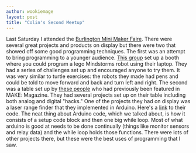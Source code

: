 ```yaml
---
author: wookiemage
layout: post
title: "Colin's Second Meetup"
---
```

  Last Saturday I attended the [Burlington Mini Maker Faire](https://burlingtonminimakerfaire.com/). There were several great projects and products on display but there were two that showed off some good programming techniques.
  The first was an attempt to bring programming to a younger audience. [This group](http://www.bssknights.org/first-lego-league) set up a booth where you could program a lego Mindstorms robot using their laptop. They had a series of challenges set up and encouraged anyone to try them. It was very similar to turtle exercises: the robots they made had pens and could be told to move forward and back and turn left and right.
  The second was a table set up by [these people](http://hackaweek.com/hacks/?p=813) who had previously been featured in MAKE: Magazine. They had several projects set up on their table including both analog and digital "hacks." One of the projects they had on display was a laser range finder that they implemented in Arduino. Here's a [link](http://hackaweek.com/hacks/?page_id=479) to their code. The neat thing about Arduino code, which we talked about, is how it consists of a setup code block and then one big while loop. Most of what arduino is good at needs to be done continually (things like monitor sensors and relay data) and the while loop holds those functions.
  There were lots of other projects there, but these were the best uses of programming that I saw.
